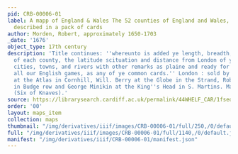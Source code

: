 ```yaml
---
pid: CRB-00006-01
label: A mapp of England & Wales The 52 counties of England and Wales, geographically
  described in a pack of cards
author: Morden, Robert, approximately 1650-1703
_date: '1676'
object_type: 17th century
description: 'Title continues: ''whereunto is added ye length, breadth, & circuit
  of each county, the latitude scituation and distance from London of ye principal
  cities, towns, and rivers with other remarks as plaine and ready for the playing
  all our English games, as any of ye common cards.'' London : sold by Robert Morden
  at the Atlas in Cornhill, Will. Berry at the Globe in the Strand, Robert Greene
  in Budge row and George Minikin at the King''s Head in S. Martins. Map of Cardiganshire
  (Six of Knaves).'
source: https://librarysearch.cardiff.ac.uk/permalink/44WHELF_CAR/1fseqj3/alma9910634663402420
order: '00'
layout: maps_item
collection: maps
thumbnail: "/img/derivatives/iiif/images/CRB-00006-01/full/250,/0/default.jpg"
full: "/img/derivatives/iiif/images/CRB-00006-01/full/1140,/0/default.jpg"
manifest: "/img/derivatives/iiif/CRB-00006-01/manifest.json"
---
```

